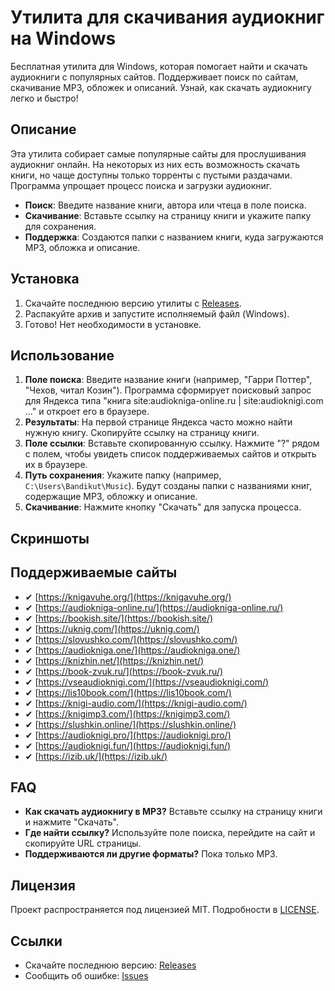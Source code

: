 # Утилита для скачивания аудиокниг на Windows

Бесплатная утилита для Windows, которая помогает найти и скачать аудиокниги с популярных сайтов. Поддерживает поиск по сайтам, скачивание MP3, обложек и описаний. Узнай, как скачать аудиокнигу легко и быстро!

## Описание

Эта утилита собирает самые популярные сайты для прослушивания аудиокниг онлайн. На некоторых из них есть возможность скачать книги, но чаще доступны только торренты с пустыми раздачами. Программа упрощает процесс поиска и загрузки аудиокниг.

- **Поиск**: Введите название книги, автора или чтеца в поле поиска.
- **Скачивание**: Вставьте ссылку на страницу книги и укажите папку для сохранения.
- **Поддержка**: Создаются папки с названием книги, куда загружаются MP3, обложка и описание.

## Установка

1. Скачайте последнюю версию утилиты с [Releases](https://github.com/ваш_пользователь/ваш_репозиторий/releases).
2. Распакуйте архив и запустите исполняемый файл (Windows).
3. Готово! Нет необходимости в установке.

## Использование

1. **Поле поиска**: Введите название книги (например, "Гарри Поттер", "Чехов, читал Козин"). Программа сформирует поисковый запрос для Яндекса типа "книга site:audiokniga-online.ru | site:audioknigi.com ..." и откроет его в браузере.
2. **Результаты**: На первой странице Яндекса часто можно найти нужную книгу. Скопируйте ссылку на страницу книги.
3. **Поле ссылки**: Вставьте скопированную ссылку. Нажмите "?" рядом с полем, чтобы увидеть список поддерживаемых сайтов и открыть их в браузере.
4. **Путь сохранения**: Укажите папку (например, `C:\Users\Bandikut\Music`). Будут созданы папки с названиями книг, содержащие MP3, обложку и описание.
5. **Скачивание**: Нажмите кнопку "Скачать" для запуска процесса.

## Скриншоты


## Поддерживаемые сайты

- ✔ [https://knigavuhe.org/](https://knigavuhe.org/)
- ✔ [https://audiokniga-online.ru/](https://audiokniga-online.ru/)
- ✔ [https://bookish.site/](https://bookish.site/)
- ✔ [https://uknig.com/](https://uknig.com/)
- ✔ [https://slovushko.com/](https://slovushko.com/)
- ✔ [https://audiokniga.one/](https://audiokniga.one/)
- ✔ [https://knizhin.net/](https://knizhin.net/)
- ✔ [https://book-zvuk.ru/](https://book-zvuk.ru/)
- ✔ [https://vseaudioknigi.com/](https://vseaudioknigi.com/)
- ✔ [https://lis10book.com/](https://lis10book.com/)
- ✔ [https://knigi-audio.com/](https://knigi-audio.com/)
- ✔ [https://knigimp3.com/](https://knigimp3.com/)
- ✔ [https://slushkin.online/](https://slushkin.online/)
- ✔ [https://audioknigi.pro/](https://audioknigi.pro/)
- ✔ [https://audioknigi.fun/](https://audioknigi.fun/)
- ✔ [https://izib.uk/](https://izib.uk/)

## FAQ

- **Как скачать аудиокнигу в MP3?** Вставьте ссылку на страницу книги и нажмите "Скачать".
- **Где найти ссылку?** Используйте поле поиска, перейдите на сайт и скопируйте URL страницы.
- **Поддерживаются ли другие форматы?** Пока только MP3.

## Лицензия

Проект распространяется под лицензией MIT. Подробности в [LICENSE](LICENSE).

## Ссылки

- Скачайте последнюю версию: [Releases](https://github.com/ваш_пользователь/ваш_репозиторий/releases)
- Сообщить об ошибке: [Issues](https://github.com/ваш_пользователь/ваш_репозиторий/issues)